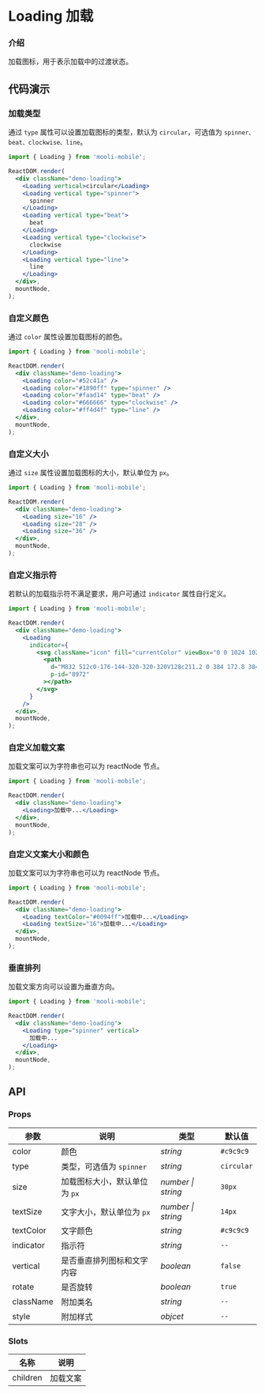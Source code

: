 # Loading 加载

### 介绍

加载图标，用于表示加载中的过渡状态。

## 代码演示

### 加载类型

通过 `type` 属性可以设置加载图标的类型，默认为 `circular`，可选值为 `spinner、beat、clockwise、line`。

```jsx
import { Loading } from 'mooli-mobile';

ReactDOM.render(
  <div className="demo-loading">
    <Loading vertical>circular</Loading>
    <Loading vertical type="spinner">
      spinner
    </Loading>
    <Loading vertical type="beat">
      beat
    </Loading>
    <Loading vertical type="clockwise">
      clockwise
    </Loading>
    <Loading vertical type="line">
      line
    </Loading>
  </div>,
  mountNode,
);
```

### 自定义颜色

通过 `color` 属性设置加载图标的颜色。

```jsx
import { Loading } from 'mooli-mobile';

ReactDOM.render(
  <div className="demo-loading">
    <Loading color="#52c41a" />
    <Loading color="#1890ff" type="spinner" />
    <Loading color="#faad14" type="beat" />
    <Loading color="#666666" type="clockwise" />
    <Loading color="#ff4d4f" type="line" />
  </div>,
  mountNode,
);
```

### 自定义大小

通过 `size` 属性设置加载图标的大小，默认单位为 `px`。

```jsx
import { Loading } from 'mooli-mobile';

ReactDOM.render(
  <div className="demo-loading">
    <Loading size="16" />
    <Loading size="28" />
    <Loading size="36" />
  </div>,
  mountNode,
);
```

### 自定义指示符

若默认的加载指示符不满足要求，用户可通过 `indicator` 属性自行定义。

```jsx
import { Loading } from 'mooli-mobile';

ReactDOM.render(
  <div className="demo-loading">
    <Loading
      indicator={
        <svg className="icon" fill="currentColor" viewBox="0 0 1024 1024">
          <path
            d="M832 512c0-176-144-320-320-320V128c211.2 0 384 172.8 384 384h-64zM192 512c0 176 144 320 320 320v64C300.8 896 128 723.2 128 512h64z"
            p-id="8972"
          ></path>
        </svg>
      }
    />
  </div>,
  mountNode,
);
```

### 自定义加载文案

加载文案可以为字符串也可以为 reactNode 节点。

```jsx
import { Loading } from 'mooli-mobile';

ReactDOM.render(
  <div className="demo-loading">
    <Loading>加载中...</Loading>
  </div>,
  mountNode,
);
```

### 自定义文案大小和颜色

加载文案可以为字符串也可以为 reactNode 节点。

```jsx
import { Loading } from 'mooli-mobile';

ReactDOM.render(
  <div className="demo-loading">
    <Loading textColor="#0094ff">加载中...</Loading>
    <Loading textSize="16">加载中...</Loading>
  </div>,
  mountNode,
);
```

### 垂直排列

加载文案方向可以设置为垂直方向。

```jsx
import { Loading } from 'mooli-mobile';

ReactDOM.render(
  <div className="demo-loading">
    <Loading type="spinner" vertical>
      加载中...
    </Loading>
  </div>,
  mountNode,
);
```

## API

### Props

| 参数      | 说明                          | 类型               | 默认值     |
| --------- | ----------------------------- | ------------------ | ---------- |
| color     | 颜色                          | _string_           | `#c9c9c9`  |
| type      | 类型，可选值为 `spinner`      | _string_           | `circular` |
| size      | 加载图标大小，默认单位为 `px` | _number \| string_ | `30px`     |
| textSize  | 文字大小，默认单位为 `px`     | _number \| string_ | `14px`     |
| textColor | 文字颜色                      | _string_           | `#c9c9c9`  |
| indicator | 指示符                        | _string_           | `--`       |
| vertical  | 是否垂直排列图标和文字内容    | _boolean_          | `false`    |
| rotate    | 是否旋转                      | _boolean_          | `true`     |
| className | 附加类名                      | _string_           | `--`       |
| style     | 附加样式                      | _objcet_           | `--`       |

### Slots

| 名称     | 说明     |
| -------- | -------- |
| children | 加载文案 |
